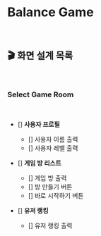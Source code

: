 # Balance Game

<br/>

## 🎬 화면 설계 목록

<br/>

### Select Game Room

<br/>

- [] **사용자 프로필**

  - [] 사용자 이름 출력
  - [] 사용자 레벨 출력

- [] **게임 방 리스트**

  - [] 게임 방 출력
  - [] 방 만들기 버튼
  - [] 바로 시작하기 버튼

- [] **유저 랭킹**
  - [] 유저 랭킹 출력
